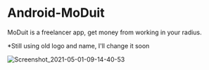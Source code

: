 # Android-MoDuit
MoDuit is a freelancer app, get money from working in your radius.

*Still using old logo and name, I'll change it soon

![Screenshot_2021-05-01-09-14-40-53](https://user-images.githubusercontent.com/82354360/118848653-24480800-b8f9-11eb-87de-02c3d60d053d.jpg)


